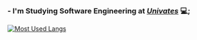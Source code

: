 ###  - I'm Studying Software Engineering at *[Univates](https://www.univates.br/)* 💻;

[![Most Used Langs](https://github-readme-stats.vercel.app/api/top-langs/?username=ErikVergani&layout=compact&border&theme=radical&border_color=921d8d)](https://github.com/anuraghazra/github-readme-stats)
